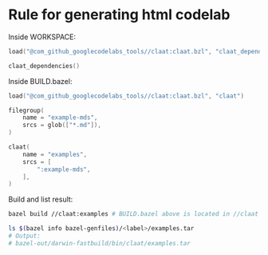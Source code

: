 # Rule for generating html codelab

Inside WORKSPACE:

```s
load("@com_github_googlecodelabs_tools//claat:claat.bzl", "claat_dependencies")

claat_dependencies()
```

Inside BUILD.bazel:

```s
load("@com_github_googlecodelabs_tools//claat:claat.bzl", "claat")

filegroup(
    name = "example-mds",
    srcs = glob(["*.md"]),
)

claat(
    name = "examples",
    srcs = [
        ":example-mds",
    ],
)
```

Build and list result:

```sh
bazel build //claat:examples # BUILD.bazel above is located in //claat here.

ls $(bazel info bazel-genfiles)/<label>/examples.tar
# Output:
# bazel-out/darwin-fastbuild/bin/claat/examples.tar
```